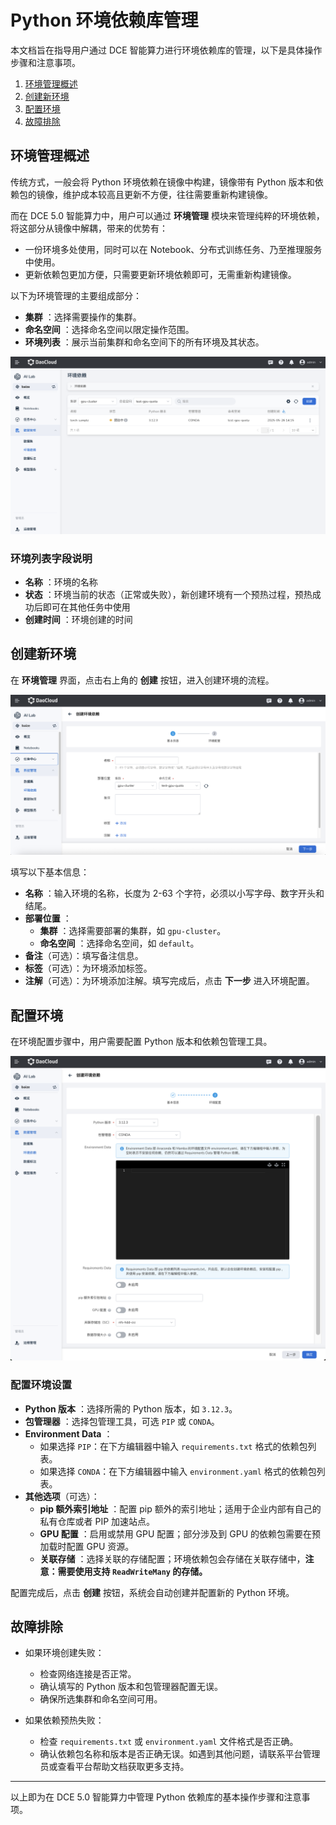 # Python 环境依赖库管理

本文档旨在指导用户通过 DCE 智能算力进行环境依赖库的管理，以下是具体操作步骤和注意事项。

1. [环境管理概述](#_1)
2. [创建新环境](#_3)
3. [配置环境](#_4)
4. [故障排除](#_6)

## 环境管理概述

传统方式，一般会将 Python 环境依赖在镜像中构建，镜像带有 Python 版本和依赖包的镜像，维护成本较高且更新不方便，往往需要重新构建镜像。

而在 DCE 5.0 智能算力中，用户可以通过 **环境管理** 模块来管理纯粹的环境依赖，将这部分从镜像中解耦，带来的优势有：

- 一份环境多处使用，同时可以在 Notebook、分布式训练任务、乃至推理服务中使用。
- 更新依赖包更加方便，只需要更新环境依赖即可，无需重新构建镜像。

以下为环境管理的主要组成部分：

- **集群** ：选择需要操作的集群。
- **命名空间** ：选择命名空间以限定操作范围。
- **环境列表** ：展示当前集群和命名空间下的所有环境及其状态。

![环境管理](../../images/conda01.png)

### 环境列表字段说明

- **名称** ：环境的名称
- **状态** ：环境当前的状态（正常或失败），新创建环境有一个预热过程，预热成功后即可在其他任务中使用
- **创建时间** ：环境创建的时间

## 创建新环境

在 **环境管理** 界面，点击右上角的 **创建** 按钮，进入创建环境的流程。

![环境管理](../../images/conda02.png)

填写以下基本信息：

- **名称** ：输入环境的名称，长度为 2-63 个字符，必须以小写字母、数字开头和结尾。
- **部署位置** ：
  - **集群** ：选择需要部署的集群，如 `gpu-cluster`。
  - **命名空间** ：选择命名空间，如 `default`。
- **备注**（可选）：填写备注信息。
- **标签**（可选）：为环境添加标签。
- **注解**（可选）：为环境添加注解。填写完成后，点击 **下一步** 进入环境配置。

## 配置环境

在环境配置步骤中，用户需要配置 Python 版本和依赖包管理工具。

![环境管理](../../images/conda03.png)

### 配置环境设置

- **Python 版本** ：选择所需的 Python 版本，如 `3.12.3`。
- **包管理器** ：选择包管理工具，可选 `PIP` 或 `CONDA`。
- **Environment Data** ：
  - 如果选择 `PIP`：在下方编辑器中输入 `requirements.txt` 格式的依赖包列表。
  - 如果选择 `CONDA`：在下方编辑器中输入 `environment.yaml` 格式的依赖包列表。
- **其他选项**（可选）：
  - **pip 额外索引地址** ：配置 pip 额外的索引地址；适用于企业内部有自己的私有仓库或者 PIP 加速站点。
  - **GPU 配置** ：启用或禁用 GPU 配置；部分涉及到 GPU 的依赖包需要在预加载时配置 GPU 资源。
  - **关联存储** ：选择关联的存储配置；环境依赖包会存储在关联存储中，**注意：需要使用支持 `ReadWriteMany` 的存储。**

配置完成后，点击 **创建** 按钮，系统会自动创建并配置新的 Python 环境。

## 故障排除

- 如果环境创建失败：  
  - 检查网络连接是否正常。  
  - 确认填写的 Python 版本和包管理器配置无误。  
  - 确保所选集群和命名空间可用。

- 如果依赖预热失败：  
  - 检查 `requirements.txt` 或 `environment.yaml` 文件格式是否正确。  
  - 确认依赖包名称和版本是否正确无误。如遇到其他问题，请联系平台管理员或查看平台帮助文档获取更多支持。

---

以上即为在 DCE 5.0 智能算力中管理 Python 依赖库的基本操作步骤和注意事项。
